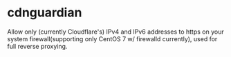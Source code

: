 cdnguardian
===========

Allow only (currently Cloudflare's) IPv4 and IPv6 addresses to https on your system firewall(supporting only CentOS 7 w/ firewalld currently), used for full reverse proxying. 
